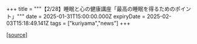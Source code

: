+++
title = """【2/28】睡眠と心の健康講座「最高の睡眠を得るためのポイント」"""
date = 2025-01-31T15:00:00.000Z
expiryDate = 2025-02-03T15:18:49.141Z
tags = ["kuriyama","news"]
+++


[[source]](https://www.town.kuriyama.hokkaido.jp/soshiki/38/29784.html)
